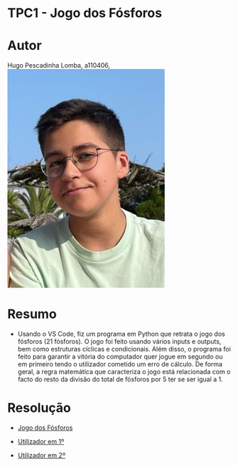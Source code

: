 # TPC1 - Jogo dos Fósforos
# Autor
Hugo Pescadinha Lomba, a110406, ![Minha foto](Imagens/minha_foto.jpg)
# Resumo
- Usando o VS Code, fiz um programa em Python que retrata o jogo dos fósforos (21 fósforos). O jogo foi feito usando vários inputs e outputs, bem como estruturas cíclicas e condicionais. Além disso, o programa foi feito para garantir a vitória do computador quer jogue em segundo ou em primeiro tendo o utilizador cometido um erro de cálculo. De forma geral, a regra matemática que caracteriza o jogo está relacionada com o facto do resto da divisão do total de fósforos por 5 ter se ser igual a 1.
# Resolução
-  [Jogo dos Fósforos](jogo_fósforos.png)
-  [Utilizador em 1º](utilizador_1.png)

-  [Utilizador em 2º](utilizador_2.png)

